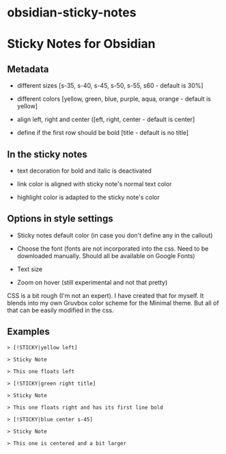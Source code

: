 # obsidian-sticky-notes

# Sticky Notes for Obsidian



## Metadata

- different sizes [s-35, s-40, s-45, s-50, s-55, s60 - default is 30%]

- different colors [yellow, green, blue, purple, aqua, orange - default is yellow]

- align left, right and center ([eft, right, center - default is center]

- define if the first row should be bold [title - default is no title]

## In the sticky notes

- text decoration for bold and italic is deactivated

- link color is aligned with sticky note's normal text color

- highlight color is adapted to the sticky note's color

## Options in style settings

- Sticky notes default color (in case you don't define any in the callout)

- Choose the font (fonts are not incorporated into the css. Need to be downloaded manually. Should all be available on Google Fonts)

- Text size

- Zoom on hover (still experimental and not that pretty)

CSS is a bit rough (I'm not an expert). I have created that for myself. It blends into my own Gruvbox color scheme for the Minimal theme. But all of that can be easily modified in the css.

## Examples

`> [!STICKY|yellow left]`

`> Sticky Note`

`> This one floats left`



`> [!STICKY|green right title]`

`> Sticky Note`

`> This one floats right and has its first line bold`



`> [!STICKY|blue center s-45]`

`> Sticky Note`

`> This one is centered and a bit larger`
